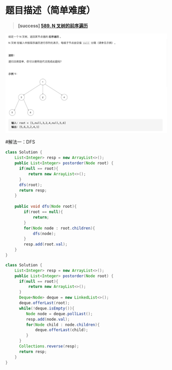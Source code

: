 #  **题目描述（简单难度）**

> **[success] [589. N 叉树的前序遍历](https://leetcode-cn.com/problems/n-ary-tree-preorder-traversal/)**

![](../image/590.png)

#解法一：DFS
```java
class Solution {
    List<Integer> resp = new ArrayList<>();
    public List<Integer> postorder(Node root) {
      if(null == root){
          return new ArrayList<>();
      }
      dfs(root);
      return resp;
    }

    public void dfs(Node root){
        if(root == null){
            return;
        }
        for(Node node : root.children){
            dfs(node);
        }
        resp.add(root.val);
    }
}
```

```java
class Solution {
    List<Integer> resp = new ArrayList<>();
    public List<Integer> postorder(Node root) {
      if(null == root){
          return new ArrayList<>();
      }
      Deque<Node> deque = new LinkedList<>();
      deque.offerLast(root);
      while(!deque.isEmpty()){
         Node node = deque.pollLast();
         resp.add(node.val);
         for(Node child : node.children){
             deque.offerLast(child);
         }
      }
      Collections.reverse(resp);
      return resp;
    }
}
```




